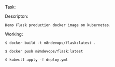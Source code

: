 Task:

Descripton:

    Demo Flask production docker image on kubernetes.

Working:

    $ docker build -t m8ndevops/flask:latest .

    $ docker push m8ndevops/flask:latest

    $ kubectl apply -f deploy.yml
